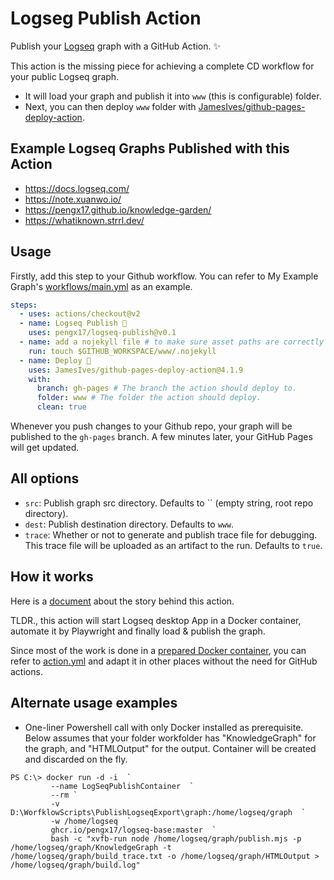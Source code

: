 # Logseg Publish Action

Publish your [Logseq](http://github.com/logseq/logseq) graph with a GitHub Action. ✨

This action is the missing piece for achieving a complete CD workflow for your public Logseq graph.

- It will load your graph and publish it into `www` (this is configurable) folder.
- Next, you can then deploy `www` folder with [JamesIves/github-pages-deploy-action](https://github.com/JamesIves/github-pages-deploy-action).

## Example Logseq Graphs Published with this Action

- https://docs.logseq.com/
- https://note.xuanwo.io/
- https://pengx17.github.io/knowledge-garden/
- https://whatiknown.strrl.dev/

## Usage

Firstly, add this step to your Github workflow. You can refer to My Example Graph's [workflows/main.yml](https://github.com/pengx17/knowledge-garden/blob/main/.github/workflows/main.yml) as an example.

```yml
steps:
  - uses: actions/checkout@v2
  - name: Logseq Publish 🚩
    uses: pengx17/logseq-publish@v0.1
  - name: add a nojekyll file # to make sure asset paths are correctly identified
    run: touch $GITHUB_WORKSPACE/www/.nojekyll
  - name: Deploy 🚀
    uses: JamesIves/github-pages-deploy-action@4.1.9
    with:
      branch: gh-pages # The branch the action should deploy to.
      folder: www # The folder the action should deploy.
      clean: true
```

Whenever you push changes to your Github repo, your graph will be published to the `gh-pages` branch. A few minutes later, your GitHub Pages will get updated.

## All options

- `src`: Publish graph src directory. Defaults to `` (empty string, root repo directory).
- `dest`: Publish destination directory. Defaults to `www`.
- `trace`: Whether or not to generate and publish trace file for debugging. This trace file will be uploaded as an artifact to the run. Defaults to `true`.

## How it works

Here is a [document](https://pengx17.github.io/knowledge-garden/#/page/logseq%20publish%20github%20action) about the story behind this action. 

TLDR., this action will start Logseq desktop App in a Docker container, automate it by Playwright and finally load & publish the graph.

Since most of the work is done in a [prepared Docker container](https://github.com/pengx17/logseq-publish/pkgs/container/logseq-publish), you can refer to [action.yml](./action.yml) and adapt it in other places without the need for GitHub actions.

## Alternate usage examples
- One-liner Powershell call with only Docker installed as prerequisite.
	  Below assumes that your folder workfolder has "KnowledgeGraph" for the graph, and "HTMLOutput" for the output. Container will be created and discarded on the fly.
	 	  
```
PS C:\> docker run -d -i  `
	     --name LogSeqPublishContainer  `
	     --rm `
	     -v D:\WorfklowScripts\PublishLogseqExport\graph:/home/logseq/graph  `
	     -w /home/logseq  `
	     ghcr.io/pengx17/logseq-base:master  `
	     bash -c "xvfb-run node /home/logseq/graph/publish.mjs -p /home/logseq/graph/KnowledgeGraph -t /home/logseq/graph/build_trace.txt -o /home/logseq/graph/HTMLOutput > /home/logseq/graph/build.log"
```
	  

